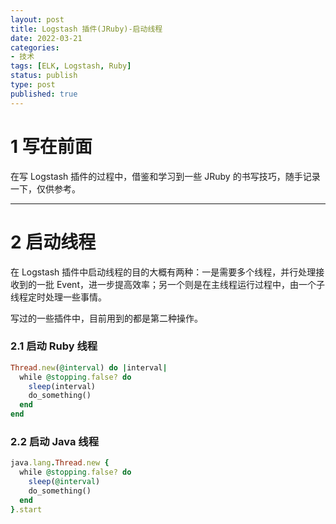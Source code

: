 ```yaml
---
layout: post
title: Logstash 插件(JRuby)-启动线程
date: 2022-03-21
categories:
- 技术
tags: [ELK, Logstash, Ruby]
status: publish
type: post
published: true
---
```


# 1 写在前面

在写 Logstash 插件的过程中，借鉴和学习到一些 JRuby 的书写技巧，随手记录一下，仅供参考。

---

# 2 启动线程

在 Logstash 插件中启动线程的目的大概有两种：一是需要多个线程，并行处理接收到的一批 Event，进一步提高效率；另一个则是在主线程运行过程中，由一个子线程定时处理一些事情。

写过的一些插件中，目前用到的都是第二种操作。

### 2.1 启动 Ruby 线程

```ruby
Thread.new(@interval) do |interval|
  while @stopping.false? do
    sleep(interval)
    do_something()
  end
end
```

### 2.2 启动 Java 线程

```ruby
java.lang.Thread.new {
  while @stopping.false? do
    sleep(@interval)
    do_something()
  end
}.start
```
